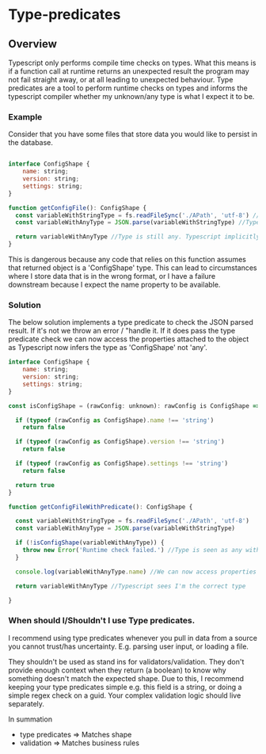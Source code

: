 # Type-predicates

## Overview

Typescript only performs compile time checks on types. What this means is if a function call at runtime returns an unexpected result the program may not fail straight away, or at all leading to unexpected behaviour. Type predicates are a tool to perform runtime checks on types and informs the typescript compiler whether my unknown/any type is what I expect it to be. 

### Example

Consider that you have some files that store data you would like to persist in the database.

```javascript

interface ConfigShape {
    name: string;
    version: string;
    settings: string;
}

function getConfigFile(): ConfigShape {
  const variableWithStringType = fs.readFileSync('./APath', 'utf-8') //Type is string
  const variableWithAnyType = JSON.parse(variableWithStringType) //Type is any

  return variableWithAnyType //Type is still any. Typescript implicitly assumes this any type matches the ConfigShape interface.
}
```

This is dangerous because any code that relies on this function assumes that returned object is a 'ConfigShape' type. This can lead to circumstances where I store data that is in the wrong format, or I have a failure downstream because I expect the name property to be available.


### Solution

The below solution implements a type predicate to check the JSON parsed result. If it's not we throw an error / "handle it. If it does pass the type predicate check we can now access the properties attached to the object as Typescript now infers the type as 'ConfigShape' not 'any'.

```javascript
interface ConfigShape {
    name: string;
    version: string;
    settings: string;
}

const isConfigShape = (rawConfig: unknown): rawConfig is ConfigShape => { //Type predicates always return true or false.

  if (typeof (rawConfig as ConfigShape).name !== 'string')
    return false

  if (typeof (rawConfig as ConfigShape).version !== 'string')
    return false

  if (typeof (rawConfig as ConfigShape).settings !== 'string')
    return false

  return true
}

function getConfigFileWithPredicate(): ConfigShape {

  const variableWithStringType = fs.readFileSync('./APath', 'utf-8')
  const variableWithAnyType = JSON.parse(variableWithStringType)

  if (!isConfigShape(variableWithAnyType)) {
    throw new Error('Runtime check failed.') //Type is seen as any within this conditional scope
  }

  console.log(variableWithAnyType.name) //We can now access properties

  return variableWithAnyType //Typescript sees I'm the correct type

}

```

### When should I/Shouldn't I use Type predicates.

I recommend using type predicates whenever you pull in data from a source you cannot trust/has uncertainty. E.g. parsing user input, or loading a file. 

They shouldn't be used as stand ins for validators/validation. They don't provide enough context when they return (a boolean) to know why something doesn't match the expected shape. Due to this, I recommend keeping your type predicates simple e.g. this field is a string, or doing a simple regex check on a guid. Your complex validation logic should live separately.

In summation 
- type predicates => Matches shape
- validation => Matches business rules